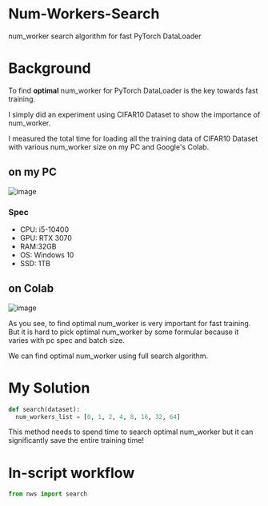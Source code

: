 # Num-Workers-Search
num_worker search algorithm for fast PyTorch DataLoader

# Background

To find **optimal** num_worker for PyTorch DataLoader is the key towards fast training.

I simply did an experiment using CIFAR10 Dataset to show the importance of num_worker. 

I measured the total time for loading all the training data of CIFAR10 Dataset with various num_worker size on my PC and Google's Colab.

## on my PC

![image](https://user-images.githubusercontent.com/35001605/127024522-42a5ae9a-e93f-423b-9cff-8ded69809547.png)

### Spec
- CPU: i5-10400
- GPU: RTX 3070
- RAM:32GB
- OS: Windows 10
- SSD: 1TB

## on Colab

![image](https://user-images.githubusercontent.com/35001605/127024889-2bebfebb-bc35-46d2-ac14-70288790e461.png)

As you see, to find optimal num_worker is very important for fast training. But it is hard to pick optimal num_worker by some formular because it varies with pc spec and batch size.

We can find optimal num_worker using full search algorithm.

# My Solution
```python
def search(dataset):
  num_workers_list = [0, 1, 2, 4, 8, 16, 32, 64]
```

This method needs to spend time to search optimal num_worker but it can significantly save the entire training time!

# In-script workflow

```python
from nws import search


```
